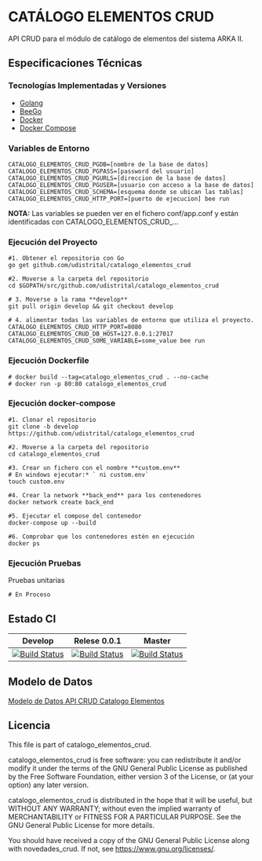 # CATÁLOGO ELEMENTOS CRUD

API CRUD para el módulo de catálogo de elementos del sistema ARKA II. 

## Especificaciones Técnicas

### Tecnologías Implementadas y Versiones
* [Golang](https://github.com/udistrital/introduccion_oas/blob/master/instalacion_de_herramientas/golang.md)
* [BeeGo](https://github.com/udistrital/introduccion_oas/blob/master/instalacion_de_herramientas/beego.md)
* [Docker](https://docs.docker.com/engine/install/ubuntu/)
* [Docker Compose](https://docs.docker.com/compose/)

### Variables de Entorno
```shell
CATALOGO_ELEMENTOS_CRUD_PGDB=[nombre de la base de datos]
CATALOGO_ELEMENTOS_CRUD_PGPASS=[password del usuario]
CATALOGO_ELEMENTOS_CRUD_PGURLS=[direccion de la base de datos]
CATALOGO_ELEMENTOS_CRUD_PGUSER=[usuario con acceso a la base de datos]
CATALOGO_ELEMENTOS_CRUD_SCHEMA=[esquema donde se ubican las tablas]
CATALOGO_ELEMENTOS_CRUD_HTTP_PORT=[puerto de ejecucion] bee run
```

**NOTA:** Las variables se pueden ver en el fichero conf/app.conf y están identificadas con CATALOGO_ELEMENTOS_CRUD_...

### Ejecución del Proyecto
```shell
#1. Obtener el repositorio con Go
go get github.com/udistrital/catalogo_elementos_crud

#2. Moverse a la carpeta del repositorio
cd $GOPATH/src/github.com/udistrital/catalogo_elementos_crud

# 3. Moverse a la rama **develop**
git pull origin develop && git checkout develop

# 4. alimentar todas las variables de entorno que utiliza el proyecto.
CATALOGO_ELEMENTOS_CRUD_HTTP_PORT=8080 CATALOGO_ELEMENTOS_CRUD_DB_HOST=127.0.0.1:27017 CATALOGO_ELEMENTOS_CRUD_SOME_VARIABLE=some_value bee run
```

### Ejecución Dockerfile
```shell
# docker build --tag=catalogo_elementos_crud . --no-cache
# docker run -p 80:80 catalogo_elementos_crud
```

### Ejecución docker-compose
```shell
#1. Clonar el repositorio
git clone -b develop https://github.com/udistrital/catalogo_elementos_crud

#2. Moverse a la carpeta del repositorio
cd catalogo_elementos_crud

#3. Crear un fichero con el nombre **custom.env**
# En windows ejecutar:* ` ni custom.env`
touch custom.env

#4. Crear la network **back_end** para los contenedores
docker network create back_end

#5. Ejecutar el compose del contenedor
docker-compose up --build

#6. Comprobar que los contenedores estén en ejecución
docker ps
```

### Ejecución Pruebas

Pruebas unitarias
```shell
# En Proceso
```
## Estado CI

| Develop | Relese 0.0.1 | Master |
| -- | -- | -- |
| [![Build Status](https://hubci.portaloas.udistrital.edu.co/api/badges/udistrital/catalogo_elementos_crud/status.svg?ref=refs/heads/develop)](https://hubci.portaloas.udistrital.edu.co/udistrital/catalogo_elementos_crud/) | [![Build Status](https://hubci.portaloas.udistrital.edu.co/api/badges/udistrital/catalogo_elementos_crud/status.svg?ref=refs/heads/release/0.0.1)](https://hubci.portaloas.udistrital.edu.co/udistrital/catalogo_elementos_crud/) | [![Build Status](https://hubci.portaloas.udistrital.edu.co/api/badges/udistrital/catalogo_elementos_crud/status.svg)](https://hubci.portaloas.udistrital.edu.co/udistrital/catalogo_elementos_crud/) |


## Modelo de Datos
[Modelo de Datos API CRUD Catalogo Elementos](https://user-images.githubusercontent.com/23342808/68551355-22cf8280-03da-11ea-8c25-4cb053a1513b.png)


## Licencia

This file is part of catalogo_elementos_crud.

catalogo_elementos_crud is free software: you can redistribute it and/or modify it under the terms of the GNU General Public License as published by the Free Software Foundation, either version 3 of the License, or (at your option) any later version.

catalogo_elementos_crud is distributed in the hope that it will be useful, but WITHOUT ANY WARRANTY; without even the implied warranty of MERCHANTABILITY or FITNESS FOR A PARTICULAR PURPOSE. See the GNU General Public License for more details.

You should have received a copy of the GNU General Public License along with novedades_crud. If not, see https://www.gnu.org/licenses/.